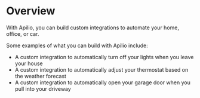 # Overview

With Apilio, you can build custom integrations to automate your home, office,
or car.

Some examples of what you can build with Apilio include:

- A custom integration to automatically turn off your lights when you leave
  your house
- A custom integration to automatically adjust your thermostat based on the
  weather forecast
- A custom integration to automatically open your garage door when you pull
  into your driveway
